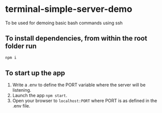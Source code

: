 # terminal-simple-server-demo
To be used for demoing basic bash commands using ssh

## To install dependencies, from within the root folder run
```bash
npm i
```

## To start up the app
1. Write a .env to define the PORT variable where the server will be listening.
2. Launch the app `npm start`.
3. Open your browser to `localhost:PORT` where PORT is as defined in the .env file. 
